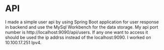 # API
I made a simple user api by using Spring Boot application for user response in backend and use the MySql Workbench for the data storage. My api port number is http://localhost:9090/api/users. If any one want to access it should be used the ip addrss instead of the localhost:9090. I worked on 10.100.17.251 Ipv4.
